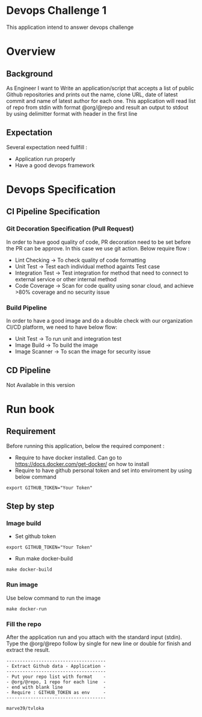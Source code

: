 # Devops Challenge 1

This application intend to answer devops challenge 

# Overview
## Background

As Engineer I want to Write an application/script that accepts a list of public Github repositories and prints out
the name, clone URL, date of latest commit and name of latest author for each one.
This application will read list of repo from stdin with format @org/@repo and result an output to stdout by using delimitter format with header in the first line

## Expectation
Several expectation need fullfill :
- Application run properly
- Have a good devops framework

# Devops Specification
## CI Pipeline Specification
### Git Decoration Specification (Pull Request)

In order to have good quality of code, PR decoration need to be set before the PR can be approve. In this case we use git action. Below require flow :
- Lint Checking -> To check quality of code formatting
- Unit Test -> Test each individual method againts Test case 
- Integration Test -> Test integration for method that need to connect to external service or other internal method
- Code Coverage -> Scan for code quality using sonar cloud, and achieve >80% coverage and no security issue 

### Build Pipeline 

In order to have a good image and do a double check with our organization CI/CD platform, we need to have below flow:
- Unit Test -> To run unit and integration test
- Image Build -> To build the image
- Image Scanner -> To scan the image for security issue

## CD Pipeline 

Not Available in this version 

# Run book 
## Requirement 

Before running this application, below the required component :
- Require to have docker installed. Can go to https://docs.docker.com/get-docker/ on how to install
- Require to have github personal token and set into enviroment by using below command
```
export GITHUB_TOKEN="Your Token"
```

## Step by step
### Image build 
- Set github token 
```
export GITHUB_TOKEN="Your Token"
```

- Run make docker-build
```
make docker-build
```

### Run image 
Use below command to run the image 
```
make docker-run
```

### Fill the repo
After the application run and you attach with the standard input (stdin). Type the @org/@repo follow by single <ENTER> for new line or double <ENTER> for finish and extract the result.
```
-------------------------------------
- Extract Github data - Application -
-------------------------------------
- Put your repo list with format    -
- @org/@repo, 1 repo for each line  -
- end with blank line               -
- Require : GITHUB_TOKEN as env     -
-------------------------------------

marve39/tvloka


```